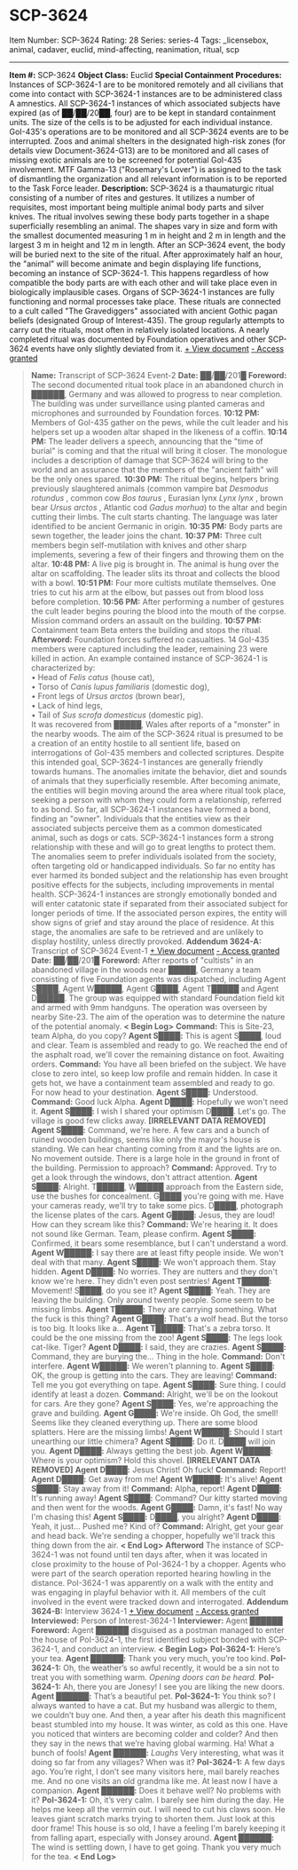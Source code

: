 # SCP-3624
Item Number: SCP-3624
Rating: 28
Series: series-4
Tags: _licensebox, animal, cadaver, euclid, mind-affecting, reanimation, ritual, scp

---

**Item #:** SCP-3624
**Object Class:** Euclid
**Special Containment Procedures:** Instances of SCP-3624-1 are to be monitored remotely and all civilians that come into contact with SCP-3624-1 instances are to be administered class A amnestics. All SCP-3624-1 instances of which associated subjects have expired (as of ██/██/20██, four) are to be kept in standard containment units. The size of the cells is to be adjusted for each individual instance.
GoI-435's operations are to be monitored and all SCP-3624 events are to be interrupted. Zoos and animal shelters in the designated high-risk zones (for details view Document-3624-G13) are to be monitored and all cases of missing exotic animals are to be screened for potential GoI-435 involvement. MTF Gamma-13 ("Rosemary's Lover") is assigned to the task of dismantling the organization and all relevant information is to be reported to the Task Force leader.
**Description:** SCP-3624 is a thaumaturgic ritual consisting of a number of rites and gestures. It utilizes a number of requisites, most important being multiple animal body parts and silver knives. The ritual involves sewing these body parts together in a shape superficially resembling an animal. The shapes vary in size and form with the smallest documented measuring 1 m in height and 2 m in length and the largest 3 m in height and 12 m in length. After an SCP-3624 event, the body will be buried next to the site of the ritual. After approximately half an hour, the "animal" will become animate and begin displaying life functions, becoming an instance of SCP-3624-1. This happens regardless of how compatible the body parts are with each other and will take place even in biologically implausible cases. Organs of SCP-3624-1 instances are fully functioning and normal processes take place.
These rituals are connected to a cult called "The Gravediggers" associated with ancient Gothic pagan beliefs (designated Group of Interest-435). The group regularly attempts to carry out the rituals, most often in relatively isolated locations. A nearly completed ritual was documented by Foundation operatives and other SCP-3624 events have only slightly deviated from it.
[\+ View document](javascript:;)
[\- Access granted](javascript:;)
> **Name:** Transcript of SCP-3624 Event-2
> **Date:** ██/██/201█
> **Foreword:** The second documented ritual took place in an abandoned church in ██████, Germany and was allowed to progress to near completion. The building was under surveillance using planted cameras and microphones and surrounded by Foundation forces.
> **10:12 PM:** Members of GoI-435 gather on the pews, while the cult leader and his helpers set up a wooden altar shaped in the likeness of a coffin.
> **10:14 PM:** The leader delivers a speech, announcing that the "time of burial" is coming and that the ritual will bring it closer. The monologue includes a description of damage that SCP-3624 will bring to the world and an assurance that the members of the "ancient faith" will be the only ones spared.
> **10:30 PM:** The ritual begins, helpers bring previously slaughtered animals (common vampire bat _Desmodus rotundus_ , common cow _Bos taurus_ , Eurasian lynx _Lynx lynx_ , brown bear _Ursus arctos_ , Atlantic cod _Gadus morhua_) to the altar and begin cutting their limbs. The cult starts chanting. The language was later identified to be ancient Germanic in origin.
> **10:35 PM:** Body parts are sewn together, the leader joins the chant.
> **10:37 PM:** Three cult members begin self-mutilation with knives and other sharp implements, severing a few of their fingers and throwing them on the altar.
> **10:48 PM:** A live pig is brought in. The animal is hung over the altar on scaffolding. The leader slits its throat and collects the blood with a bowl.
> **10:51 PM:** Four more cultists mutilate themselves. One tries to cut his arm at the elbow, but passes out from blood loss before completion.
> **10:56 PM:** After performing a number of gestures the cult leader begins pouring the blood into the mouth of the corpse. Mission command orders an assault on the building.
> **10:57 PM:** Containment team Beta enters the building and stops the ritual.
> **Afterword:** Foundation forces suffered no casualties. 14 GoI-435 members were captured including the leader, remaining 23 were killed in action.
An example contained instance of SCP-3624-1 is characterized by:  
• Head of _Felis catus_ (house cat),  
• Torso of _Canis lupus familiaris_ (domestic dog),  
• Front legs of _Ursus arctos_ (brown bear),  
• Lack of hind legs,  
• Tail of _Sus scrofa domesticus_ (domestic pig).  
It was recovered from █████, Wales after reports of a "monster" in the nearby woods.
The aim of the SCP-3624 ritual is presumed to be a creation of an entity hostile to all sentient life, based on interrogations of GoI-435 members and collected scriptures. Despite this intended goal, SCP-3624-1 instances are generally friendly towards humans. The anomalies imitate the behavior, diet and sounds of animals that they superficially resemble. After becoming animate, the entities will begin moving around the area where ritual took place, seeking a person with whom they could form a relationship, referred to as bond.
So far, all SCP-3624-1 instances have formed a bond, finding an "owner". Individuals that the entities view as their associated subjects perceive them as a common domesticated animal, such as dogs or cats. SCP-3624-1 instances form a strong relationship with these and will go to great lengths to protect them. The anomalies seem to prefer individuals isolated from the society, often targeting old or handicapped individuals. So far no entity has ever harmed its bonded subject and the relationship has even brought positive effects for the subjects, including improvements in mental health.
SCP-3624-1 instances are strongly emotionally bonded and will enter catatonic state if separated from their associated subject for longer periods of time. If the associated person expires, the entity will show signs of grief and stay around the place of residence. At this stage, the anomalies are safe to be retrieved and are unlikely to display hostility, unless directly provoked.
**Addendum 3624-A:** Transcript of SCP-3624 Event-1
[\+ View document](javascript:;)
[\- Access granted](javascript:;)
> **Date:** ██/██/201█
> **Foreword:** After reports of "cultists" in an abandoned village in the woods near █████, Germany a team consisting of five Foundation agents was dispatched, including Agent S████, Agent W█████, Agent G████, Agent T█████ and Agent D█████. The group was equipped with standard Foundation field kit and armed with 9mm handguns. The operation was overseen by nearby Site-23. The aim of the operation was to determine the nature of the potential anomaly.
> **< Begin Log>**
> **Command:** This is Site-23, team Alpha, do you copy?
> **Agent S████:** This is agent S████, loud and clear. Team is assembled and ready to go. We reached the end of the asphalt road, we'll cover the remaining distance on foot. Awaiting orders.
> **Command:** You have all been briefed on the subject. We have close to zero intel, so keep low profile and remain hidden. In case it gets hot, we have a containment team assembled and ready to go. For now head to your destination.
> **Agent S████:** Understood.
> **Command:** Good luck Alpha.
> **Agent D████:** Hopefully we won't need it.
> **Agent S████:** I wish I shared your optimism D████. Let's go. The village is good few clicks away.
> **[IRRELEVANT DATA REMOVED]**
> **Agent S████:** Command, we're here. A few cars and a bunch of ruined wooden buildings, seems like only the mayor's house is standing. We can hear chanting coming from it and the lights are on. No movement outside. There is a large hole in the ground in front of the building. Permission to approach?
> **Command:** Approved. Try to get a look through the windows, don't attract attention.
> **Agent S████:** Alright. T█████, W█████ approach from the Eastern side, use the bushes for concealment. G████ you're going with me. Have your cameras ready, we'll try to take some pics. D████, photograph the license plates of the cars.
> **Agent G████:** Jesus, they are loud! How can they scream like this?
> **Command:** We're hearing it. It does not sound like German. Team, please confirm.
> **Agent S████:** Confirmed, it bears some resemblance, but I can't understand a word.
> **Agent W█████:** I say there are at least fifty people inside. We won't deal with that many.
> **Agent S████:** We won't approach them. Stay hidden.
> **Agent D████:** No worries. They are nutters and they don't know we're here. They didn't even post sentries!
> **Agent T█████:** Movement! S████, do you see it?
> **Agent S████:** Yeah. They are leaving the building. Only around twenty people. Some seem to be missing limbs.
> **Agent T█████:** They are carrying something. What the fuck is this thing?
> **Agent G████:** That's a wolf head. But the torso is too big. It looks like a…
> **Agent T█████:** That's a zebra torso. It could be the one missing from the zoo!
> **Agent S████:** The legs look cat-like. Tiger?
> **Agent D████:** I said, they are crazies.
> **Agent S████:** Command, they are burying the… Thing in the hole.
> **Command:** Don't interfere.
> **Agent W█████:** We weren't planning to.
> **Agent S████:** OK, the group is getting into the cars. They are leaving!
> **Command:** Tell me you got everything on tape.
> **Agent S████:** Sure thing. I could identify at least a dozen.
> **Command:** Alright, we'll be on the lookout for cars. Are they gone?
> **Agent S████:** Yes, we're approaching the grave and building.
> **Agent G████:** We're inside. Oh God, the smell! Seems like they cleaned everything up. There are some blood splatters. Here are the missing limbs!
> **Agent W█████:** Should I start unearthing our little chimera?
> **Agent S████:** Do it. D████ will join you.
> **Agent D████:** Always getting the best job.
> **Agent W█████:** Where is your optimism? Hold this shovel.
> **[IRRELEVANT DATA REMOVED]**
> **Agent D████:** Jesus Christ! Oh fuck!
> **Command:** Report!
> **Agent D████:** Get away from me!
> **Agent W█████:** It's alive!
> **Agent S████:** Stay away from it!
> **Command:** Alpha, report!
> **Agent D████:** It's running away!
> **Agent S████:** Command? Our kitty started moving and then went for the woods.
> **Agent G████:** Damn, it's fast! No way I'm chasing this!
> **Agent S████:** D████, you alright?
> **Agent D████:** Yeah, it just… Pushed me? Kind of?
> **Command:** Alright, get your gear and head back. We're sending a chopper, hopefully we'll track this thing down from the air.
> **< End Log>**
> **Afterword** The instance of SCP-3624-1 was not found until ten days after, when it was located in close proximity to the house of PoI-3624-1 by a chopper. Agents who were part of the search operation reported hearing howling in the distance. PoI-3624-1 was apparently on a walk with the entity and was engaging in playful behavior with it. All members of the cult involved in the event were tracked down and interrogated.
**Addendum 3624-B:** Interview 3624-1
[\+ View document](javascript:;)
[\- Access granted](javascript:;)
> **Interviewed:** Person of Interest-3624-1
> **Interviewer:** Agent ██████
> **Foreword:** Agent ██████ disguised as a postman managed to enter the house of PoI-3624-1, the first identified subject bonded with SCP-3624-1, and conduct an interview.
> **< Begin Log>**
> **PoI-3624-1:** Here’s your tea.
> **Agent ██████:** Thank you very much, you’re too kind.
> **PoI-3624-1:** Oh, the weather’s so awful recently, it would be a sin not to treat you with something warm.
> _Opening doors can be heard._
> **PoI-3624-1:** Ah, there you are Jonesy! I see you are liking the new doors.
> **Agent ██████:** That’s a beautiful pet.
> **PoI-3624-1:** You think so? I always wanted to have a cat. But my husband was allergic to them, we couldn’t buy one. And then, a year after his death this magnificent beast stumbled into my house. It was winter, as cold as this one. Have you noticed that winters are becoming colder and colder? And then they say in the news that we’re having global warming. Ha! What a bunch of fools!
> **Agent ██████:** _Laughs_ Very interesting, what was it doing so far from any villages? When was it?
> **PoI-3624-1:** A few days ago. You’re right, I don’t see many visitors here, mail barely reaches me. And no one visits an old grandma like me. At least now I have a companion.
> **Agent ██████:** Does it behave well? No problems with it?
> **PoI-3624-1:** Oh, it’s very calm. I barely see him during the day. He helps me keep all the vermin out. I will need to cut his claws soon. He leaves giant scratch marks trying to shorten them. Just look at this door frame! This house is so old, I have a feeling I'm barely keeping it from falling apart, especially with Jonsey around.
> **Agent ██████:** The wind is settling down, I have to get going. Thank you very much for the tea.
> **< End Log>**